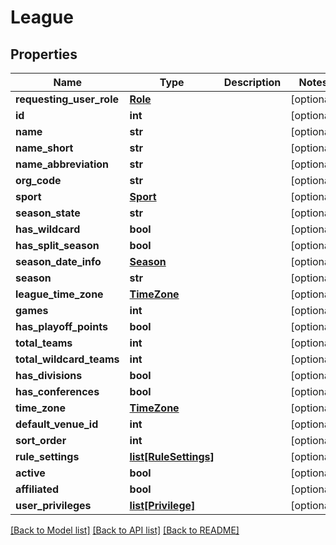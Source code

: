 # League

## Properties
Name | Type | Description | Notes
------------ | ------------- | ------------- | -------------
**requesting_user_role** | [**Role**](Role.md) |  | [optional] 
**id** | **int** |  | [optional] 
**name** | **str** |  | [optional] 
**name_short** | **str** |  | [optional] 
**name_abbreviation** | **str** |  | [optional] 
**org_code** | **str** |  | [optional] 
**sport** | [**Sport**](Sport.md) |  | [optional] 
**season_state** | **str** |  | [optional] 
**has_wildcard** | **bool** |  | [optional] 
**has_split_season** | **bool** |  | [optional] 
**season_date_info** | [**Season**](Season.md) |  | [optional] 
**season** | **str** |  | [optional] 
**league_time_zone** | [**TimeZone**](TimeZone.md) |  | [optional] 
**games** | **int** |  | [optional] 
**has_playoff_points** | **bool** |  | [optional] 
**total_teams** | **int** |  | [optional] 
**total_wildcard_teams** | **int** |  | [optional] 
**has_divisions** | **bool** |  | [optional] 
**has_conferences** | **bool** |  | [optional] 
**time_zone** | [**TimeZone**](TimeZone.md) |  | [optional] 
**default_venue_id** | **int** |  | [optional] 
**sort_order** | **int** |  | [optional] 
**rule_settings** | [**list[RuleSettings]**](RuleSettings.md) |  | [optional] 
**active** | **bool** |  | [optional] 
**affiliated** | **bool** |  | [optional] 
**user_privileges** | [**list[Privilege]**](Privilege.md) |  | [optional] 

[[Back to Model list]](../README.md#documentation-for-models) [[Back to API list]](../README.md#documentation-for-api-endpoints) [[Back to README]](../README.md)

